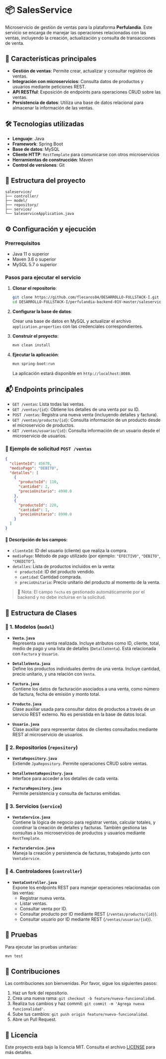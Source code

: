 # 📦 SalesService

Microservicio de gestión de ventas para la plataforma **Perfulandia**. Este servicio se encarga de manejar las operaciones relacionadas con las ventas, incluyendo la creación, actualización y consulta de transacciones de venta.

## 🚀 Características principales

- **Gestión de ventas**: Permite crear, actualizar y consultar registros de ventas.
- **Integración con microservicios**: Consulta datos de productos y usuarios mediante peticiones REST.
- **API RESTful**: Exposición de endpoints para operaciones CRUD sobre las ventas.
- **Persistencia de datos**: Utiliza una base de datos relacional para almacenar la información de las ventas.

## 🛠️ Tecnologías utilizadas

- **Lenguaje**: Java
- **Framework**: Spring Boot
- **Base de datos**: MySQL
- **Cliente HTTP**: `RestTemplate` para comunicarse con otros microservicios
- **Herramientas de construcción**: Maven
- **Control de versiones**: Git

## 📂 Estructura del proyecto

```
saleservice/
├── controller/
├── model/
├── repository/
├── service/
└── SaleserviceApplication.java
```

## ⚙️ Configuración y ejecución

### Prerrequisitos

- Java 11 o superior
- Maven 3.6 o superior
- MySQL 5.7 o superior

### Pasos para ejecutar el servicio

1. **Clonar el repositorio**:

   ```bash
   git clone https://github.com/flecaros84/DESARROLLO-FULLSTACK-I.git
   cd DESARROLLO-FULLSTACK-I/perfulandia-backend-01V-master/saleservice
   ```

2. **Configurar la base de datos**:

   Crear una base de datos en MySQL y actualizar el archivo `application.properties` con las credenciales correspondientes.

3. **Construir el proyecto**:

   ```bash
   mvn clean install
   ```

4. **Ejecutar la aplicación**:

   ```bash
   mvn spring-boot:run
   ```

   La aplicación estará disponible en `http://localhost:8080`.

## 📬 Endpoints principales

- `GET /ventas`: Lista todas las ventas.
- `GET /ventas/{id}`: Obtiene los detalles de una venta por su ID.
- `POST /ventas`: Registra una nueva venta (incluyendo detalles y factura).
- `GET /ventas/producto/{id}`: Consulta información de un producto desde el microservicio de productos.
- `GET /ventas/usuario/{id}`: Consulta información de un usuario desde el microservicio de usuarios.

### 📝 Ejemplo de solicitud `POST /ventas`

```json
{
  "clienteId": 45678,
  "medioPago": "DEBITO",
  "detalles": [
    {
      "productoId": 110,
      "cantidad": 2,
      "precioUnitario": 4990.0
    },
    {
      "productoId": 220,
      "cantidad": 1,
      "precioUnitario": 8990.0
    }
  ]
}
```

#### 🔎 Descripción de los campos:

- `clienteId`: ID del usuario (cliente) que realiza la compra.
- `medioPago`: Método de pago utilizado (por ejemplo: `"EFECTIVO"`, `"DEBITO"`, `"CREDITO"`).
- `detalles`: Lista de productos incluidos en la venta:
  - `productoId`: ID del producto vendido.
  - `cantidad`: Cantidad comprada.
  - `precioUnitario`: Precio unitario del producto al momento de la venta.

> 📝 Nota: El campo `fecha` es gestionado automáticamente por el backend y no debe incluirse en la solicitud.

## 🧱 Estructura de Clases

### 📌 1. Modelos (`model`)

- **`Venta.java`**  
  Representa una venta realizada. Incluye atributos como ID, cliente, total, medio de pago y una lista de detalles (`DetalleVenta`). Está relacionada con `Factura` y `Usuario`.

- **`DetalleVenta.java`**  
  Define los productos individuales dentro de una venta. Incluye cantidad, precio unitario, y una relación con `Venta`.

- **`Factura.java`**  
  Contiene los datos de facturación asociados a una venta, como número de factura, fecha de emisión y monto total.

- **`Producto.java`**  
  Clase auxiliar usada para consultar datos de productos a través de un servicio REST externo. No es persistida en la base de datos local.

- **`Usuario.java`**  
  Clase auxiliar para representar datos de clientes consultados mediante REST al microservicio de usuarios.

### 📌 2. Repositorios (`repository`)

- **`VentaRepository.java`**  
  Extiende `JpaRepository`. Permite operaciones CRUD sobre ventas.

- **`DetalleVentaRepository.java`**  
  Interface para acceder a los detalles de cada venta.

- **`FacturaRepository.java`**  
  Permite persistencia y consulta de facturas emitidas.

### 📌 3. Servicios (`service`)

- **`VentaService.java`**  
  Contiene la lógica de negocio para registrar ventas, calcular totales, y coordinar la creación de detalles y facturas. También gestiona las consultas a los microservicios de productos y usuarios mediante `RestTemplate`.

- **`FacturaService.java`**  
  Maneja la creación y persistencia de facturas, trabajando junto con `VentaService`.

### 📌 4. Controladores (`controller`)

- **`VentaController.java`**  
  Expone los endpoints REST para manejar operaciones relacionadas con las ventas:  
  - Registrar nueva venta.
  - Listar ventas.
  - Consultar venta por ID.
  - Consultar producto por ID mediante REST (`/ventas/producto/{id}`).
  - Consultar usuario por ID mediante REST (`/ventas/usuario/{id}`).

## 🧪 Pruebas

Para ejecutar las pruebas unitarias:

```bash
mvn test
```

## 🤝 Contribuciones

Las contribuciones son bienvenidas. Por favor, sigue los siguientes pasos:

1. Haz un fork del repositorio.
2. Crea una nueva rama: `git checkout -b feature/nueva-funcionalidad`.
3. Realiza tus cambios y haz commit: `git commit -m 'Agrega nueva funcionalidad'`.
4. Sube tus cambios: `git push origin feature/nueva-funcionalidad`.
5. Abre un Pull Request.

## 📄 Licencia

Este proyecto está bajo la licencia MIT. Consulta el archivo [LICENSE](../LICENSE) para más detalles.
